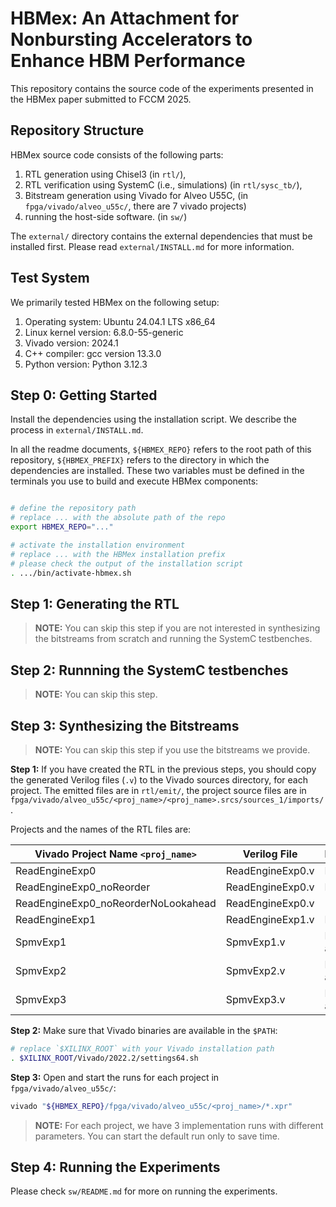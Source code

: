 # HBMex: An Attachment for Nonbursting Accelerators to Enhance HBM Performance

This repository contains the source code of the experiments presented in the HBMex paper submitted to FCCM 2025.

## Repository Structure

HBMex source code consists of the following parts:

1. RTL generation using Chisel3 (in `rtl/`),
2. RTL verification using SystemC (i.e., simulations) (in `rtl/sysc_tb/`),
3. Bitstream generation using Vivado for Alveo U55C, (in `fpga/vivado/alveo_u55c/`, there are 7 vivado projects)
4. running the host-side software. (in `sw/`)

The `external/` directory contains the external dependencies that must be installed first. Please read `external/INSTALL.md` for more information.

## Test System

We primarily tested HBMex on the following setup:

1. Operating system: Ubuntu 24.04.1 LTS x86_64
2. Linux kernel version: 6.8.0-55-generic
3. Vivado version: 2024.1
4. C++ compiler: gcc version 13.3.0
5. Python version: Python 3.12.3


## Step 0: Getting Started

Install the dependencies using the installation script. We describe the process in `external/INSTALL.md`.

In all the readme documents, `${HBMEX_REPO}` refers to the root path of this repository, `${HBMEX_PREFIX}` refers to the directory in which the dependencies are installed. These two variables must be defined in the terminals you use to build and execute HBMex components:

```bash

# define the repository path
# replace ... with the absolute path of the repo
export HBMEX_REPO="..."

# activate the installation environment
# replace ... with the HBMex installation prefix
# please check the output of the installation script
. .../bin/activate-hbmex.sh
```

## Step 1: Generating the RTL

> **NOTE:** You can skip this step if you are not interested in synthesizing the bitstreams from scratch and running the SystemC testbenches.




## Step 2: Runnning the SystemC testbenches

> **NOTE:** You can skip this step.

## Step 3: Synthesizing the Bitstreams

> **NOTE:** You can skip this step if you use the bitstreams we provide.

**Step 1:** If you have created the RTL in the previous steps, you should copy the generated Verilog files (`.v`) to the Vivado sources directory, for each project. The emitted files are in `rtl/emit/`, the project source files are in `fpga/vivado/alveo_u55c/<proj_name>/<proj_name>.srcs/sources_1/imports/`.

Projects and the names of the RTL files are:

| Vivado Project Name `<proj_name>`   | Verilog File     | Description        |
|-------------------------------------|------------------|--------------------|
| ReadEngineExp0                      | ReadEngineExp0.v | Figure 6.          |
| ReadEngineExp0_noReorder            | ReadEngineExp0.v | Figure 6.          |
| ReadEngineExp0_noReorderNoLookahead | ReadEngineExp0.v |                    |
| ReadEngineExp1                      | ReadEngineExp1.v | Figure 7.          |
| SpmvExp1                            | SpmvExp1.v       | Figures 10 and 11. |
| SpmvExp2                            | SpmvExp2.v       | Figures 10 and 11. |
| SpmvExp3                            | SpmvExp3.v       | Figures 10 and 11. |

**Step 2:** Make sure that Vivado binaries are available in the `$PATH`:
```bash
# replace `$XILINX_ROOT` with your Vivado installation path
. $XILINX_ROOT/Vivado/2022.2/settings64.sh
```

**Step 3:** Open and start the runs for each project in `fpga/vivado/alveo_u55c/`:
```bash
vivado "${HBMEX_REPO}/fpga/vivado/alveo_u55c/<proj_name>/*.xpr"
```

> **NOTE:** For each project, we have 3 implementation runs with different parameters. You can start the default run only to save time.

## Step 4: Running the Experiments

Please check `sw/README.md` for more on running the experiments.
